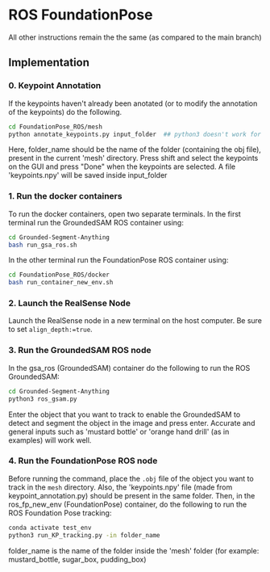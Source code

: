 # ROS FoundationPose

All other instructions remain the the same (as compared to the main branch)

## Implementation

### 0. Keypoint Annotation
If the keypoints haven't already been anotated (or to modify the annotation of the keypoints) do the following.
```bash
cd FoundationPose_ROS/mesh
python annotate_keypoints.py input_folder  ## python3 doesn't work for this
```
Here, folder_name should be the name of the folder (containing the obj file), present in the current 'mesh' directory.
Press shift and select the keypoints on the GUI and press "Done" when the keypoints are selected.
A file 'keypoints.npy' will be saved inside input_folder

### 1. Run the docker containers 

To run the docker containers, open two separate terminals. In the first terminal run the GroundedSAM ROS container using:
```bash
cd Grounded-Segment-Anything
bash run_gsa_ros.sh
```

In the other terminal run the FoundationPose ROS container using:
```bash
cd FoundationPose_ROS/docker
bash run_container_new_env.sh
```

### 2. Launch the RealSense Node
Launch the RealSense node in a new terminal on the host computer. Be sure to set `align_depth:=true`. 

### 3. Run the GroundedSAM ROS node
In the gsa_ros (GroundedSAM) container do the following to run the ROS GroundedSAM:
```bash
cd Grounded-Segment-Anything
python3 ros_gsam.py
```
Enter the object that you want to track to enable the GroundedSAM to detect and segment the object in the image and press enter. Accurate and general inputs such as 'mustard bottle' or 'orange hand drill' (as in examples) will work well.

### 4. Run the FoundationPose ROS node
Before running the command, place the `.obj` file of the object you want to track in the `mesh` directory. Also, the 'keypoints.npy' file (made from keypoint_annotation.py) should be present in the same folder.
Then, in the ros_fp_new_env (FoundationPose) container, do the following to run the ROS Foundation Pose tracking:
```bash
conda activate test_env
python3 run_KP_tracking.py -in folder_name
```
folder_name is the name of the folder inside the 'mesh' folder (for example: mustard_bottle, sugar_box, pudding_box)



